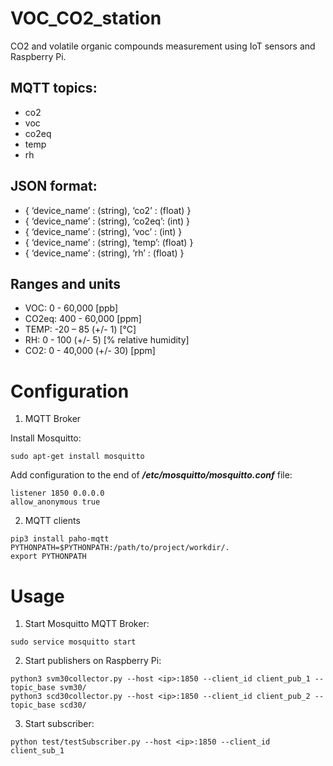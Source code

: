 # VOC_CO2_station
CO2 and volatile organic compounds measurement using IoT sensors and Raspberry Pi.

## MQTT topics:
- co2
- voc
- co2eq
- temp
- rh

## JSON format:
- { ‘device_name’ : (string), ‘co2’ : (float) }
- { ‘device_name’ : (string), ‘co2eq’: (int) }
- { ‘device_name’ : (string), ‘voc’ : (int) }
- { ‘device_name’ : (string), ‘temp’: (float) }
- { ‘device_name’ : (string), ‘rh’ : (float) }

## Ranges and units
- VOC:     0  - 60,000           [ppb]
- CO2eq:  400 - 60,000           [ppm]
- TEMP:   -20 –   85    (+/- 1)  [°C]
- RH:      0  -  100    (+/- 5)  [% relative humidity]
- CO2:     0  - 40,000  (+/- 30) [ppm]

# Configuration

1. MQTT Broker

Install Mosquitto:
```
sudo apt-get install mosquitto
```

Add configuration to the end of _**/etc/mosquitto/mosquitto.conf**_ file:
```
listener 1850 0.0.0.0
allow_anonymous true
```

2. MQTT clients

```
pip3 install paho-mqtt
PYTHONPATH=$PYTHONPATH:/path/to/project/workdir/.
export PYTHONPATH
```

# Usage
1. Start Mosquitto MQTT Broker:
```
sudo service mosquitto start
```

2. Start publishers on Raspberry Pi:
```{python3.8}
python3 svm30collector.py --host <ip>:1850 --client_id client_pub_1 --topic_base svm30/
python3 scd30collector.py --host <ip>:1850 --client_id client_pub_2 --topic_base scd30/
```

3. Start subscriber:
```{python3.8}
python test/testSubscriber.py --host <ip>:1850 --client_id client_sub_1
```
